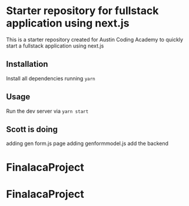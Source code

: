 # Starter repository for fullstack application using next.js

This is a starter repository created for Austin Coding Academy to quickly
start a fullstack application using next.js

## Installation

Install all dependencies running `yarn`

## Usage

Run the dev server via `yarn start`


## Scott is doing

adding gen form.js page
adding genformmodel.js
add the backend
# FinalacaProject
# FinalacaProject
